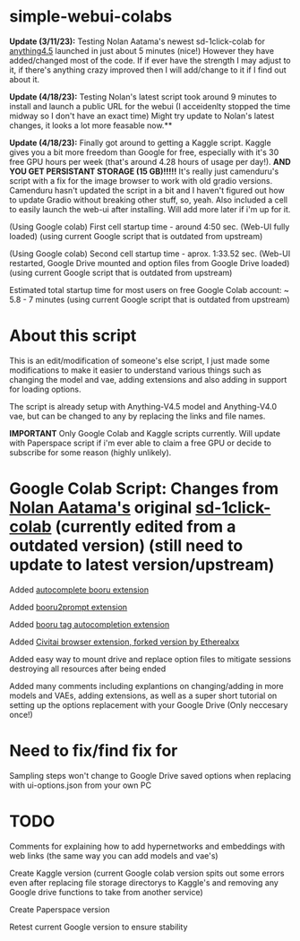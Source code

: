 # simple-webui-colabs


**Update (3/11/23):** Testing Nolan Aatama's newest sd-1click-colab for [anything4.5](https://colab.research.google.com/github/nolanaatama/sd-1click-colab/blob/main/anythingv4.5.ipynb) launched in just about 5 minutes (nice!) However they have added/changed most of the code. If if ever have the strength I may adjust to it, if there's anything crazy improved then I will add/change to it if I find out about it.

**Update (4/18/23):** Testing Nolan's latest script took around 9 minutes to install and launch a public URL for the webui (I acceidenlty stopped the time midway so I don't have an exact time) Might try update to Nolan's latest changes, it looks a lot more feasable now.**

**Update (4/18/23):** Finally got around to getting a Kaggle script. Kaggle gives you a bit more freedom than Google for free, especially with it's 30 free GPU hours per week (that's around 4.28 hours of usage per day!). **AND YOU GET PERSISTANT STORAGE (15 GB)!!!!!** It's really just camenduru's script with a fix for the image browser to work with old gradio versions. Camenduru hasn't updated the script in a bit and I haven't figured out how to update Gradio without breaking other stuff, so, yeah. Also included a cell to easily launch the web-ui after installing. Will add more later if i'm up for it.

(Using Google colab) First cell startup time - around 4:50 sec. (Web-UI fully loaded) (using current Google script that is outdated from upstream)

(Using Google colab) Second cell startup time - aprox. 1:33.52 sec. (Web-UI restarted, Google Drive mounted and option files from Google Drive loaded) (using current Google script that is outdated from upstream)


Estimated total startup time for most users on free Google Colab account: ~ 5.8 - 7 minutes (using current Google script that is outdated from upstream)



# About this script

This is an edit/modification of someone's else script, I just made some modifications to make it easier to understand various things such as changing the model and vae, adding extensions and also adding in support for loading options.

The script is already setup with Anything-V4.5 model and Anything-V4.0 vae, but can be changed to any by replacing the links and file names.

**IMPORTANT** Only Google Colab and Kaggle scripts currently. Will update with Paperspace script if i'm ever able to claim a free GPU or decide to subscribe for some reason (highly unlikely).



# Google Colab Script: Changes from [Nolan Aatama's](https://github.com/nolanaatama) original [sd-1click-colab](https://github.com/nolanaatama/sd-1click-colab) (currently edited from a outdated version) (still need to update to latest version/upstream)
     
Added [autocomplete booru extension](https://github.com/DominikDoom/a1111-sd-webui-tagcomplete)

Added [booru2prompt extension](https://github.com/Malisius/booru2prompt)

Added [booru tag autocompletion extension](https://github.com/DominikDoom/a1111-sd-webui-tagcomplete)

Added [Civitai browser extension, forked version by Etherealxx](https://github.com/etherealxx/sd-civitai-browser)

Added easy way to mount drive and replace option files to mitigate sessions destroying all resources after being ended

Added many comments including explantions on changing/adding in more models and VAEs, adding extensions, as well as a super short tutorial on setting up the options replacement with your Google Drive (Only neccesary once!)

# Need to fix/find fix for

Sampling steps won't change to Google Drive saved options when replacing with ui-options.json from your own PC

# TODO

Comments for explaining how to add hypernetworks and embeddings with web links (the same way you can add models and vae's)

Create Kaggle version (current Google colab version spits out some errors even after replacing file storage directorys to Kaggle's and removing any Google drive functions to take from another service)

Create Paperspace version

Retest current Google version to ensure stability
